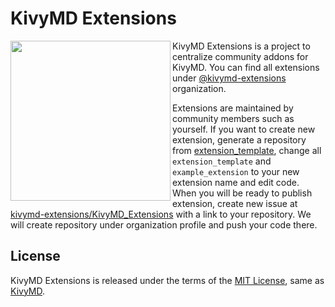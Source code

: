 # KivyMD Extensions

<img align="left" width="256" src="https://github.com/kivymd/internal/raw/main/logo/kivymd_extensions.png"/>

KivyMD Extensions is a project to centralize community addons for KivyMD.
You can find all extensions under [@kivymd-extensions](https://github.com/kivymd-extensions)
organization.

Extensions are maintained by community members such as yourself.
If you want to create new extension,
generate a repository from [extension_template](https://github.com/kivymd-extensions/extension_template),
change all `extension_template` and `example_extension` to your new extension
name and edit code.
When you will be ready to publish extension,
create new issue at [kivymd-extensions/KivyMD_Extensions](https://github.com/kivymd-extensions/KivyMD_Extensions/issues)
with a link to your repository.
We will create repository under organization profile and push your code there.

## License

KivyMD Extensions is released under the terms of the [MIT License](https://github.com/kivymd-extensions/KivyMD_Extensions/blob/main/LICENSE), same as [KivyMD](https://github.com/kivymd/KivyMD/blob/master/LICENSE).
